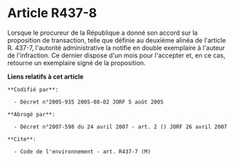 # Article R437-8

Lorsque le procureur de la République a donné son accord sur la proposition de transaction, telle que définie au deuxième
alinéa de l'article R. 437-7, l'autorité administrative la notifie en double exemplaire à l'auteur de l'infraction. Ce
dernier dispose d'un mois pour l'accepter et, en ce cas, retourne un exemplaire signé de la proposition.

**Liens relatifs à cet article**

	**Codifié par**:

	  - Décret n°2005-935 2005-08-02 JORF 5 août 2005

	**Abrogé par**:

	  - Décret n°2007-598 du 24 avril 2007 - art. 2 () JORF 26 avril 2007

	**Cite**:

	  - Code de l'environnement - art. R437-7 (M)
